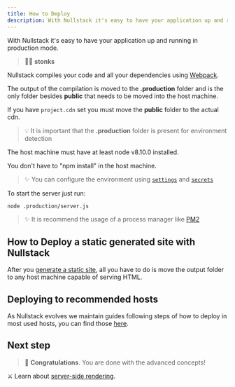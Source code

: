 ```yaml
---
title: How to Deploy
description: With Nullstack it's easy to have your application up and running in production mode
---
```


With Nullstack it's easy to have your application up and running in production mode.

> 🐱‍💻 **stonks**

Nullstack compiles your code and all your dependencies using [Webpack](https://webpack.js.org).

The output of the compilation is moved to the **.production** folder and is the only folder besides **public** that needs to be moved into the host machine.

If you have `project.cdn` set you must move the **public** folder to the actual cdn.

> 💡 It is important that the **.production** folder is present for environment detection

The host machine must have at least node v8.10.0 installed. 

You don't have to "npm install" in the host machine.

> ✨ You can configure the environment using [`settings`](/context-settings) and [`secrets`](/context-secrets)

To start the server just run:

```sh
node .production/server.js
```

> ✨ It is recommend the usage of a process manager like [PM2](https://pm2.keymetrics.io)

## How to Deploy a static generated site with Nullstack

After you [generate a static site](/static-site-generation), all you have to do is move the output folder to any host machine capable of serving HTML.

## Deploying to recommended hosts

As Nullstack evolves we maintain guides following steps of how to deploy in most used hosts, you can find those [here](https://github.com/GuiDevloper/nulla#tutorials-with-nulla).

## Next step

> 🎉 **Congratulations**. You are done with the advanced concepts!

⚔ Learn about [server-side rendering](/server-side-rendering).